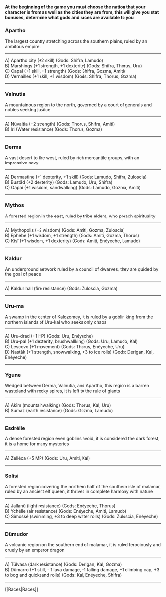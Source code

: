#### At the beginning of the game you must choose the nation that your character is from as well as the cities they are from, this will give you stat bonuses, determine what gods and races are available to you  

### Apartho  
The largest country stretching across the southern plains, ruled by an ambitous empire.  

---

A) Apartho city (+2 skill) (Gods: Shifra, Lamudo)  
B) Marshings (+1 strength, +1 dexterity) (Gods: Shifra, Thorus, Uru)  
C) Capal (+1 skill, +1 strength) (Gods: Shifra, Gozma, Amiti)  
D) Vernailles (+1 skill, +1 wisdom) (Gods: Shifra, Thorus, Gozma)  

---
	
### Valnutia  
A mountainous region to the north, governed by a court of generals and nobles seeking justice  

---

A) Nüvaltia (+2 strength) (Gods: Thorus, Shifra, Amiti)  
B) Iri (Water resistance) (Gods: Thorus, Gozma)  

---

### Derma  
A vast desert to the west, ruled by rich mercantile groups, with an impressive navy  

---

A) Dermastine (+1 dexterity, +1 skill) (Gods: Lamudo, Shifra, Zuloscia)  
B) Buståd (+2 dexterity) (Gods: Lamudo, Uru, Shifra)  
C) Oapai (+1 wisdom, sandwalking) (Gods: Lamudo, Gozma, Amiti)  

---

### Mythos  
A forested region in the east, ruled by tribe elders, who preach spirituality  

---

A) Mythopolis (+2 wisdom) (Gods: Amiti, Gozma, Zuloscia)  
B) Ephebe (+1 wisdom, +1 strength) (Gods: Amiti, Gozma, Thorus)  
C) Kisî (+1 wisdom, +1 dexterity) (Gods: Amiti, Enéyeche, Lamudo)  

---

### Kaldur 
An underground network ruled by a council of dwarves, they are guided by the goal of peace  

---

A) Kaldur hall (fire resistance) (Gods: Zuloscia, Gozma)  

---

### Uru-ma  
A swamp in the center of Kalozomey, It is ruled by a goblin king from the northern islands of Uru-kal who seeks only chaos  

---

A) Uru-drad (+1 HP) (Gods: Uru, Enéyeche)  
B) Uru-pal (+1 dexterity, brushwallking) (Gods: Uru, Lamudo, Kal)  
C) Lescovo (+1 movement) (Gods: Thorus, Enéyeche, Uru)  
D) Naståk (+1 strength, snowwalking, +3 to ice rolls) (Gods: Derigan, Kal, Enéyeche)  

---

### Ygune  
Wedged between Derma, Valnutia, and Apartho, this region is a barren wasteland with rocky spires, it is left to the rule of giants  

---

A) Akîm (mountainwalking) (Gods: Thorus, Kal, Uru)  
B) Sumaz (earth resistance) (Gods: Gozma, Lamudo)  

---

### Esdrélle  
A dense forested region even goblins avoid, it is considered the dark forest, it is a home for many mysteries  

---

A) Zelléca (+5 MP) (Gods: Uru, Amiti, Kal)  

---

### Solisi  
A forested region covering the northern half of the southern isle of malamar, ruled by an ancient elf queen, it thrives in complete harmony with nature  

---

A) Jallanû (light resistance) (Gods: Enéyeche, Thorus)  
B) Ychélle (air resistance) (Gods: Enéyeche, Amiti, Lamudo)  
C) Simossé (swimming, +3 to deep water rolls) (Gods: Zuloscia, Enéyeche)  

---

### Dümudor  
A volcanic region on the southern end of malamar, it is ruled ferociously and cruely by an emperor dragon  

---

A) Tülvasa (dark resistance) (Gods: Derigan, Kal, Gozma)  
B) Dümarro (+1 skill, - 1 lava damage, -1 falling damage, +1 climbing cap, +3 to bog and quicksand rolls) (Gods: Kal, Enéyeche, Shifra)  

---

[[Races|Races]]